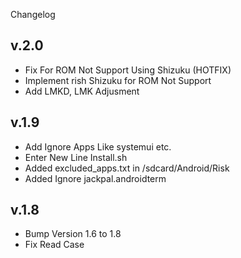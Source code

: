 Changelog 

## v.2.0

- Fix For ROM Not Support Using Shizuku (HOTFIX)
- Implement rish Shizuku for ROM Not Support
- Add LMKD, LMK Adjusment

## v.1.9

- Add Ignore Apps Like systemui etc.
- Enter New Line Install.sh
- Added excluded_apps.txt in /sdcard/Android/Risk
- Added Ignore jackpal.androidterm

## v.1.8

- Bump Version 1.6 to 1.8
- Fix Read Case 